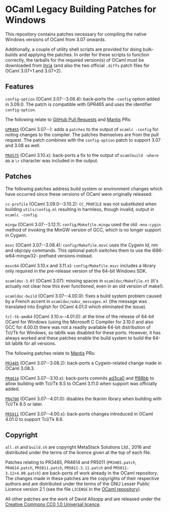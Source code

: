 # OCaml Legacy Building Patches for Windows

This repository contains patches necessary for compiling the native Windows versions of OCaml from 3.07 onwards.

Additionally, a couple of utility shell scripts are provided for doing bulk-builds and applying the patches. In order for these scripts to function correctly, the tarballs for the required version(s) of OCaml must be downloaded from [Inria](http://caml.inria.fr/pub/distrib) (and also the two official `.diffs` patch files for OCaml 3.07+1 and 3.07+2).

## Features

`config-option` (OCaml 3.07--3.08.4): back-ports the `-config` option added in 3.09.0. The patch is compatible with GPR465 and uses the identifier `config-option`.

The following relate to [GitHub Pull Requests](https://github.com/ocaml/ocaml/pulls) and [Mantis](http://caml.inria.fr/mantis) PRs:

[`GPR465`](https://github.com/ocaml/ocaml/pull/465) (OCaml 3.07--): adds a `patches` to the output of `ocamlc -config` for noting changes to the compiler. The patches themselves are from the pull request. The patch combines with the `config-option` patch to support 3.07 and 3.08 as well.

[`PR4575`](http://caml.inria.fr/mantis/view.php?id=4575) (OCaml 3.10.x): back-ports a fix to the output of `ocamlbuild -where` as a `\r` character was included in the output.

## Patches

The following patches address build system or environment changes which have occurred since these versions of OCaml were originally released:

`cc-profile` (OCaml 3.09.0--3.10.2): `CC_PROFILE` was not substituted when building `utils/config.ml` resulting in harmless, though invalid, output in `ocamlc -config`.

`mingw` (OCaml 3.07--3.12.1): `config/Makefile.mingw` used the old `-mno-cygin` method of invoking the MinGW version of GCC, which is no longer support in Cygwin.

`msvc` (OCaml 3.07--3.08.4): `config/Makefile.msvc` uses the Cygwin ld, nm and objcopy commands. This optional patch switches them to use the i686-w64-mingw32- prefixed versions instead.

`msvc64` (OCaml 3.10.x and 3.11.x): `config/Makefile.msvc` includes a library only required in the pre-release version of the 64-bit Windows SDK.

`ocamldoc-3.07` (OCaml 3.07): missing spaces in `ocamldoc/Makefile.nt` (it's actually not clear how this ever functioned, even in an old version of make!).

`ocamldoc-build` (OCaml 3.07--4.00.0): fixes a build system problem caused by a French accent in `ocamldoc/odoc_messages.ml` (the message was translated into English for OCaml 4.01.0 which eliminated the issue).

`tcl-tk-amd64` (OCaml 3.10.x--4.01.0): at the time of the release of 64-bit OCaml for Windows (using the Microsoft C Compiler for 3.10.0 and also GCC for 4.00.0) there was not a readily available 64-bit distribution of Tcl/Tk for Windows, so labltk was disabled for these ports. However, it has always worked and these patches enable the build system to build the 64-bit labltk for all versions.

The following patches relate to [Mantis](http://caml.inria.fr/mantis) PRs:

[`PR3485`](http://caml.inria.fr/mantis/view.php?id=3485) (OCaml 3.07--3.08.2): back-ports a Cygwin-related change made in OCaml 3.08.3.

[`PR4614`](http://caml.inria.fr/mantis/view.php?id=4614) (OCaml 3.07--3.10.x): back-ports commits [ad3ca0](https://github.com/ocaml/ocaml/commit/ad3ca0) and [ff88bb](https://github.com/ocaml/ocaml/commit/ff88bb) to allow building with Tcl/Tk 8.5 to OCaml 3.11.0 when support was officially added.

[`PR4700`](http://caml.inria.fr/mantis/view.php?id=4700) (OCaml 3.07--4.01.0): disables the tkanim library when building with Tcl/Tk 8.5 or later.

[`PR5011`](http://caml.inria.fr/mantis/view.php?id=5011) (OCaml 3.07--4.00.x): back-ports changes introduced in OCaml 4.01.0 to support Tcl/Tk 8.6.

## Copyright

`all.sh` and `build.sh` are copyright MetaStack Solutions Ltd., 2016 and distributed under the terms of the licence given at the top of each file.

Patches relating to PR3485, PR4614 and PR5011 (`PR3485.patch`, `PR4614.patch`, `PR5011.patch`, `PR5011-3.11.patch` and `PR5011-3.12+4.00.patch`) are back-ports of work already in the OCaml repository. The changes made in these patches are the copyrights of their respective authors and are distributed under the terms of the GNU Lesser Public Licence version 2.1 (see the file `LICENSE` in the [OCaml repository](https://github.com/ocaml/ocaml/blob/trunk/LICENSE)).

All other patches are the work of David Allsopp and are released under the [Creative Commons CC0 1.0 Universal licence](https://creativecommons.org/publicdomain/zero/1.0/).
